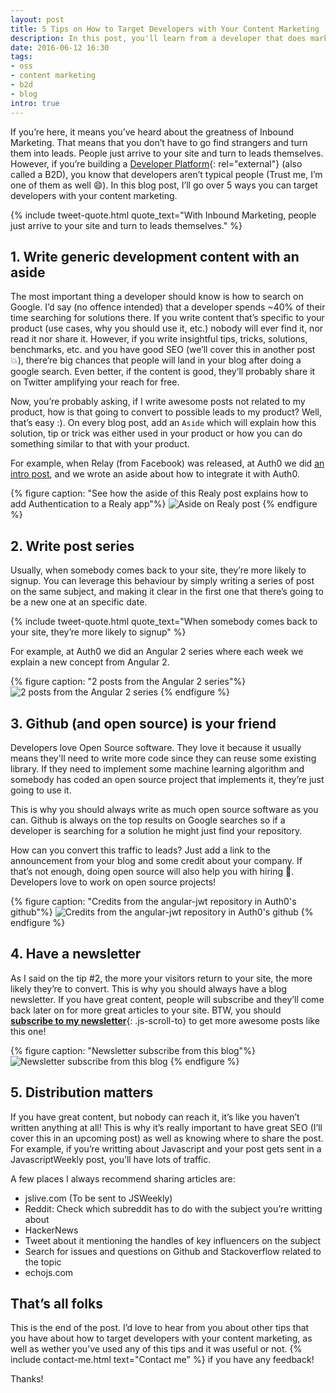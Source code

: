 ```yaml
---
layout: post
title: 5 Tips on How to Target Developers with Your Content Marketing
description: In this post, you'll learn from a developer that does marketing the top 5 techniques that any B2D should use to target developers with their content marketing 
date: 2016-06-12 16:30
tags:
- oss
- content marketing
- b2d
- blog
intro: true
---
```

If you’re here, it means you’ve heard about the greatness of Inbound Marketing. That means that you don’t have to go find strangers and turn them into leads. People just arrive to your site and turn to leads themselves. 
However, if you’re building a [Developer Platform](https://www.bvp.com/developer-platforms){: rel="external"} (also called a B2D), you know that developers aren’t typical people (Trust me, I’m one of them as well 😄).
In this blog post, I’ll go over 5 ways you can target developers with your content marketing.

{% include tweet-quote.html quote_text="With Inbound Marketing, people just arrive to your site and turn to leads themselves." %}

## 1. Write generic development content with an aside

The most important thing a developer should know is how to search on Google. I’d say (no offence intended) that a developer spends ~40% of their time searching for solutions there. If you write content that’s specific to your product (use cases, why you should use it, etc.) nobody will ever find it, nor read it nor share it.
However, if you write insightful tips, tricks, solutions, benchmarks, etc. and you have good SEO (we’ll cover this in another post :boom:), there’re big chances that people will land in your blog after doing a google search. Even better, if the content is good, they’ll probably share it on Twitter amplifying your reach for free.

Now, you’re probably asking, if I write awesome posts not related to my product, how is that going to convert to possible leads to my product? Well, that’s easy :). On every blog post, add an `Aside` which will explain how this solution, tip or trick was either used in your product or how you can do something similar to that with your product. 

For example, when Relay (from Facebook) was released, at Auth0 we did [an intro post](https://auth0.com/blog/2015/10/06/getting-started-with-relay/), and we wrote an aside about how to integrate it with Auth0. 

{% figure caption: "See how the aside of this Realy post explains how to add Authentication to a Realy app"%}
![Aside on Realy post](https://d.pr/i/18ziv+)
{% endfigure %}

## 2. Write post series

Usually, when somebody comes back to your site, they’re more likely to signup. You can leverage this behaviour by simply writing a series of post on the same subject, and making it clear in the first one that there’s going to be a new one at an specific date.

{% include tweet-quote.html quote_text="When somebody comes back to your site, they’re more likely to signup" %}

For example, at Auth0 we did an Angular 2 series where each week we explain a new concept from Angular 2.


{% figure caption: "2 posts from the Angular 2 series"%}
![2 posts from the Angular 2 series](https://d.pr/i/1bAsL+)
{% endfigure %}


## 3. Github (and open source) is your friend

Developers love Open Source software. They love it because it usually means they'll need to write more code since they can reuse some existing library. If they need to implement some machine learning algorithm and somebody has coded an open source project that implements it, they’re just going to use it.

This is why you should always write as much open source software as you can. Github is always on the top results on Google searches so if a developer is searching for a solution he might just find your repository.

How can you convert this traffic to leads? Just add a link to the announcement from your blog and some credit about your company. If that’s not enough, doing open source will also help you with hiring 💪. Developers love to work on open source projects!

{% figure caption: "Credits from the angular-jwt repository in Auth0's github"%}
![Credits from the angular-jwt repository in Auth0's github](https://d.pr/i/13uaR+)
{% endfigure %}

## 4. Have a newsletter

As I said on the tip #2, the more your visitors return to your site, the more likely they’re to convert. This is why you should always have a blog newsletter. If you have great content, people will subscribe and they’ll come back later on for more great articles to your site. BTW, you should [**subscribe to my newsletter**]({{page.urk}}#footer-newsletter){: .js-scroll-to} to get more awesome posts like this one!

{% figure caption: "Newsletter subscribe from this blog"%}
![Newsletter subscribe from this blog](https://d.pr/i/1ekNW+)
{% endfigure %}


## 5. Distribution matters

If you have great content, but nobody can reach it, it’s like you haven’t written anything at all! This is why it’s really important to have great SEO (I’ll cover this in an upcoming post) as well as knowing where to share the post. For example, if you’re writting about Javascript and your post gets sent in a JavascriptWeekly post, you’ll have lots of traffic.

A few places I always recommend sharing articles are:

* jslive.com (To be sent to JSWeekly)
* Reddit: Check which subreddit has to do with the subject you’re writting about
* HackerNews
* Tweet about it mentioning the handles of key influencers on the subject
* Search for issues and questions on Github and Stackoverflow related to the topic
* echojs.com

## That’s all folks

This is the end of the post. I’d love to hear from you about other tips that you have about how to target developers with your content marketing, as well as wether you’ve used any of this tips and it was useful or not. 
{% include contact-me.html text="Contact me" %} if you have any feedback!

Thanks!








